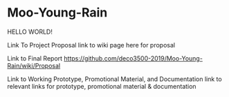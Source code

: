 # Moo-Young-Rain
HELLO WORLD!

Link To Project Proposal
link to wiki page here for proposal

Link to Final Report
https://github.com/deco3500-2019/Moo-Young-Rain/wiki/Proposal

Link to Working Prototype, Promotional Material, and Documentation
link to relevant links for prototype, promotional material & documentation
